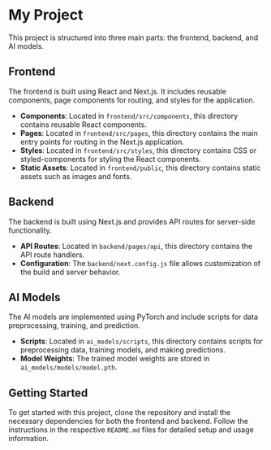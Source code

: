 # My Project

This project is structured into three main parts: the frontend, backend, and AI models. 

## Frontend

The frontend is built using React and Next.js. It includes reusable components, page components for routing, and styles for the application.

- **Components**: Located in `frontend/src/components`, this directory contains reusable React components.
- **Pages**: Located in `frontend/src/pages`, this directory contains the main entry points for routing in the Next.js application.
- **Styles**: Located in `frontend/src/styles`, this directory contains CSS or styled-components for styling the React components.
- **Static Assets**: Located in `frontend/public`, this directory contains static assets such as images and fonts.

## Backend

The backend is built using Next.js and provides API routes for server-side functionality.

- **API Routes**: Located in `backend/pages/api`, this directory contains the API route handlers.
- **Configuration**: The `backend/next.config.js` file allows customization of the build and server behavior.

## AI Models

The AI models are implemented using PyTorch and include scripts for data preprocessing, training, and prediction.

- **Scripts**: Located in `ai_models/scripts`, this directory contains scripts for preprocessing data, training models, and making predictions.
- **Model Weights**: The trained model weights are stored in `ai_models/models/model.pth`.

## Getting Started

To get started with this project, clone the repository and install the necessary dependencies for both the frontend and backend. Follow the instructions in the respective `README.md` files for detailed setup and usage information.